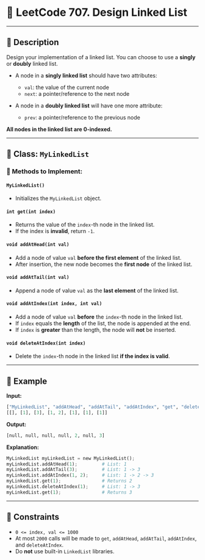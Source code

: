 # 🧩 LeetCode 707. Design Linked List


---

## 📘 Description

Design your implementation of a linked list.
You can choose to use a **singly** or **doubly** linked list.

* A node in a **singly linked list** should have two attributes:

  * `val`: the value of the current node
  * `next`: a pointer/reference to the next node

* A node in a **doubly linked list** will have one more attribute:

  * `prev`: a pointer/reference to the previous node

**All nodes in the linked list are 0-indexed.**

---

## 🚀 Class: `MyLinkedList`

### 🔧 Methods to Implement:

#### `MyLinkedList()`

* Initializes the `MyLinkedList` object.

#### `int get(int index)`

* Returns the value of the `index`-th node in the linked list.
* If the index is **invalid**, return `-1`.

#### `void addAtHead(int val)`

* Add a node of value `val` **before the first element** of the linked list.
* After insertion, the new node becomes the **first node** of the linked list.

#### `void addAtTail(int val)`

* Append a node of value `val` as the **last element** of the linked list.

#### `void addAtIndex(int index, int val)`

* Add a node of value `val` **before** the `index`-th node in the linked list.
* If `index` equals the **length** of the list, the node is appended at the end.
* If `index` is **greater** than the length, the node will **not** be inserted.

#### `void deleteAtIndex(int index)`

* Delete the `index`-th node in the linked list **if the index is valid**.

---

## 🧪 Example

**Input:**

```python
["MyLinkedList", "addAtHead", "addAtTail", "addAtIndex", "get", "deleteAtIndex", "get"]
[[], [1], [3], [1, 2], [1], [1], [1]]
```

**Output:**

```python
[null, null, null, null, 2, null, 3]
```

**Explanation:**

```python
MyLinkedList myLinkedList = new MyLinkedList();
myLinkedList.addAtHead(1);         # List: 1
myLinkedList.addAtTail(3);         # List: 1 -> 3
myLinkedList.addAtIndex(1, 2);     # List: 1 -> 2 -> 3
myLinkedList.get(1);               # Returns 2
myLinkedList.deleteAtIndex(1);     # List: 1 -> 3
myLinkedList.get(1);               # Returns 3
```

---

## 📌 Constraints

* `0 <= index, val <= 1000`
* At most `2000` calls will be made to `get`, `addAtHead`, `addAtTail`, `addAtIndex`, and `deleteAtIndex`.
* Do **not** use built-in `LinkedList` libraries.

